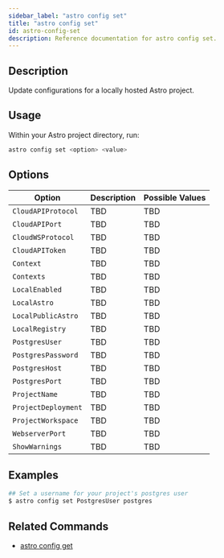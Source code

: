 ```yaml
---
sidebar_label: "astro config set"
title: "astro config set"
id: astro-config-set
description: Reference documentation for astro config set.
---
```


## Description

Update configurations for a locally hosted Astro project.

## Usage

Within your Astro project directory, run:

```sh
astro config set <option> <value>
```

## Options

| Option              | Description | Possible Values |
| ------------------- | ----------- | --------------- |
| `CloudAPIProtocol`  | TBD         | TBD             |
| `CloudAPIPort`      | TBD         | TBD             |
| `CloudWSProtocol`   | TBD         | TBD             |
| `CloudAPIToken`     | TBD         | TBD             |
| `Context`           | TBD         | TBD             |
| `Contexts`          | TBD         | TBD             |
| `LocalEnabled`      | TBD         | TBD             |
| `LocalAstro`        | TBD         | TBD             |
| `LocalPublicAstro`  | TBD         | TBD             |
| `LocalRegistry`     | TBD         | TBD             |
| `PostgresUser`      | TBD         | TBD             |
| `PostgresPassword`  | TBD         | TBD             |
| `PostgresHost`      | TBD         | TBD             |
| `PostgresPort`      | TBD         | TBD             |
| `ProjectName`       | TBD         | TBD             |
| `ProjectDeployment` | TBD         | TBD             |
| `ProjectWorkspace`  | TBD         | TBD             |
| `WebserverPort`     | TBD         | TBD             |
| `ShowWarnings`      | TBD         | TBD             |

## Examples

```sh
## Set a username for your project's postgres user
$ astro config set PostgresUser postgres
```

## Related Commands

- [astro config get](cli/astro-config-get.md)
